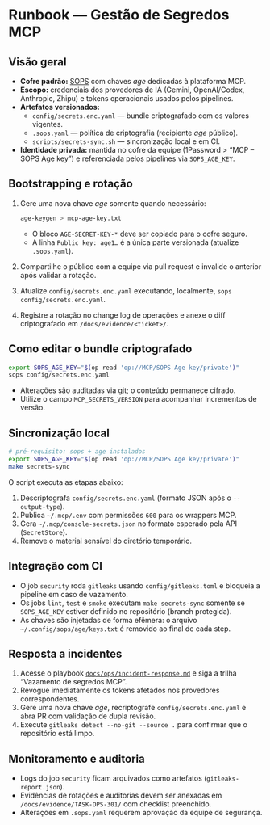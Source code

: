 # Runbook — Gestão de Segredos MCP

## Visão geral

- **Cofre padrão:** [SOPS](https://github.com/getsops/sops) com chaves *age* dedicadas à plataforma MCP.
- **Escopo:** credenciais dos provedores de IA (Gemini, OpenAI/Codex, Anthropic, Zhipu) e tokens operacionais usados pelos pipelines.
- **Artefatos versionados:**
  - `config/secrets.enc.yaml` — bundle criptografado com os valores vigentes.
  - `.sops.yaml` — política de criptografia (recipiente *age* público).
  - `scripts/secrets-sync.sh` — sincronização local e em CI.
- **Identidade privada:** mantida no cofre da equipe (1Password > “MCP – SOPS Age key”) e referenciada pelos pipelines via `SOPS_AGE_KEY`.

## Bootstrapping e rotação

1. Gere uma nova chave *age* somente quando necessário:

   ```bash
   age-keygen > mcp-age-key.txt
   ```

   - O bloco `AGE-SECRET-KEY-*` deve ser copiado para o cofre seguro.
   - A linha `Public key: age1…` é a única parte versionada (atualize `.sops.yaml`).

2. Compartilhe o público com a equipe via pull request e invalide o anterior após validar a rotação.
3. Atualize `config/secrets.enc.yaml` executando, localmente, `sops config/secrets.enc.yaml`.
4. Registre a rotação no change log de operações e anexe o diff criptografado em `/docs/evidence/<ticket>/`.

## Como editar o bundle criptografado

```bash
export SOPS_AGE_KEY="$(op read 'op://MCP/SOPS Age key/private')"
sops config/secrets.enc.yaml
```

- Alterações são auditadas via git; o conteúdo permanece cifrado.
- Utilize o campo `MCP_SECRETS_VERSION` para acompanhar incrementos de versão.

## Sincronização local

```bash
# pré-requisito: sops + age instalados
export SOPS_AGE_KEY="$(op read 'op://MCP/SOPS Age key/private')"
make secrets-sync
```

O script executa as etapas abaixo:

1. Descriptografa `config/secrets.enc.yaml` (formato JSON após o `--output-type`).
2. Publica `~/.mcp/.env` com permissões `600` para os wrappers MCP.
3. Gera `~/.mcp/console-secrets.json` no formato esperado pela API (`SecretStore`).
4. Remove o material sensível do diretório temporário.

## Integração com CI

- O job `security` roda `gitleaks` usando `config/gitleaks.toml` e bloqueia a pipeline em caso de vazamento.
- Os jobs `lint`, `test` e `smoke` executam `make secrets-sync` somente se `SOPS_AGE_KEY` estiver definido no repositório (branch protegida).
- As chaves são injetadas de forma efêmera: o arquivo `~/.config/sops/age/keys.txt` é removido ao final de cada step.

## Resposta a incidentes

1. Acesse o playbook [`docs/ops/incident-response.md`](../incident-response.md) e siga a trilha “Vazamento de segredos MCP”.
2. Revogue imediatamente os tokens afetados nos provedores correspondentes.
3. Gere uma nova chave *age*, recriptografe `config/secrets.enc.yaml` e abra PR com validação de dupla revisão.
4. Execute `gitleaks detect --no-git --source .` para confirmar que o repositório está limpo.

## Monitoramento e auditoria

- Logs do job `security` ficam arquivados como artefatos (`gitleaks-report.json`).
- Evidências de rotações e auditorias devem ser anexadas em `/docs/evidence/TASK-OPS-301/` com checklist preenchido.
- Alterações em `.sops.yaml` requerem aprovação da equipe de segurança.

